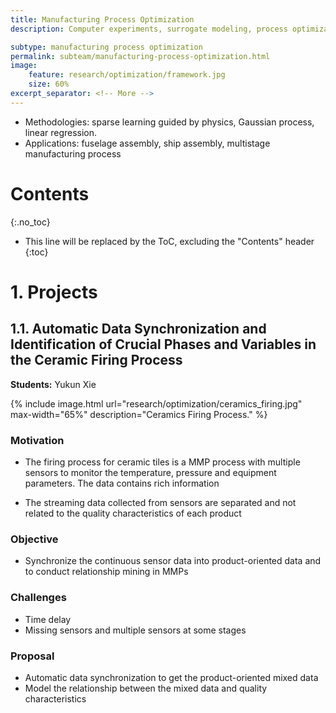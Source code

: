 ```yaml
---
title: Manufacturing Process Optimization 
description: Computer experiments, surrogate modeling, process optimization, and control for small sample-size manufacturing system.

subtype: manufacturing process optimization
permalink: subteam/manufacturing-process-optimization.html
image:
    feature: research/optimization/framework.jpg
    size: 60%
excerpt_separator: <!-- More -->
---
```


- Methodologies: sparse learning guided by physics, Gaussian process, linear regression.
- Applications: fuselage assembly, ship assembly, multistage manufacturing process


<!-- More -->

# Contents
{:.no_toc}

* This line will be replaced by the ToC, excluding the "Contents" header
{:toc}

# 1. Projects

## 1.1. Automatic Data Synchronization and Identification of Crucial Phases and Variables in the Ceramic Firing Process

**Students:** Yukun Xie

{% include image.html url="research/optimization/ceramics_firing.jpg" max-width="65%" description="Ceramics Firing Process." %}

### Motivation
- The firing process for ceramic tiles is a MMP process with multiple sensors to monitor the temperature, pressure and equipment parameters. The data contains rich information​

- The streaming data collected from sensors are separated and not related to the quality characteristics of each product

### Objective
- Synchronize the continuous sensor data into product-oriented data and to conduct relationship mining in MMPs​

### Challenges
- Time delay​
- Missing sensors and multiple sensors at some stages​

### Proposal
- Automatic data synchronization to get the product-oriented mixed data​
- Model the relationship between the mixed data and quality characteristics ​